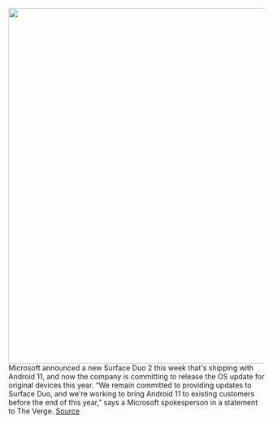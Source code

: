 <img src='https://cdn.vox-cdn.com/thumbor/9V09zvj5RXCf13uA6hlpb6u6n0A=/0x0:2040x1360/1200x800/filters:focal(857x517:1183x843)/cdn.vox-cdn.com/uploads/chorus_image/image/69899055/vpavic_4176_20200905_0038.0.jpg' width='700px' /><br/>
Microsoft announced a new Surface Duo 2 this week that's shipping with Android 11, and now the company is committing to release the OS update for original devices this year. “We remain committed to providing updates to Surface Duo, and we're working to bring Android 11 to existing customers before the end of this year,” says a Microsoft spokesperson in a statement to The Verge.
<a href='https://www.theverge.com/2021/9/23/22690003/microsoft-surface-duo-android-11-update-release-date'> Source <a/>